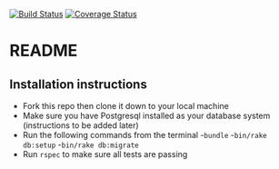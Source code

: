 [![Build Status](https://travis-ci.org/MaxProvin/story-box.svg?branch=master)](https://travis-ci.org/MaxProvin/story-box)
[![Coverage Status](https://coveralls.io/repos/github/MaxProvin/story-box/badge.svg?branch=master)](https://coveralls.io/github/MaxProvin/story-box?branch=master)

# README

Installation instructions
---------
 * Fork this repo then clone it down to your local machine
 * Make sure you have Postgresql installed as your database system (instructions to be added later)
 * Run the following commands from the terminal
  -`bundle`
  -`bin/rake db:setup`
  -`bin/rake db:migrate`
 * Run `rspec` to make sure all tests are passing
